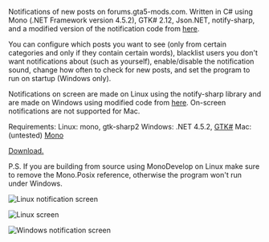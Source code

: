 Notifications of new posts on forums.gta5-mods.com. Written in C# using Mono (.NET Framework version 4.5.2), GTK# 2.12, Json.NET, notify-sharp, and a modified version of the notification code from [here](https://github.com/noxad/windows-toast-notifications).

You can configure which posts you want to see (only from certain categories and only if they contain certain words), blacklist users you don't want notifications about (such as yourself), enable/disable the notification sound, change how often to check for new posts, and set the program to run on startup (Windows only).

Notifications on screen are made on Linux using the notify-sharp library and are made on Windows using modified code from [here](https://github.com/noxad/windows-toast-notifications). On-screen notifications are not supported for Mac.

Requirements:
Linux: mono, gtk-sharp2
Windows: .NET 4.5.2, [GTK#](http://www.mono-project.com/download/#download-win)
Mac: (untested) [Mono](http://www.mono-project.com/download/#download-mac)

[Download.](https://github.com/Jitnaught/GTA5MFNotifier-Mono/releases)

P.S. If you are building from source using MonoDevelop on Linux make sure to remove the Mono.Posix reference, otherwise the program won't run under Windows.

![Linux notification screen](https://i.imgur.com/5NAw3jc.png)

![Linux screen](https://i.imgur.com/gnMr6qK.png)

![Windows notification screen](https://i.imgur.com/XTeqpZA.png)